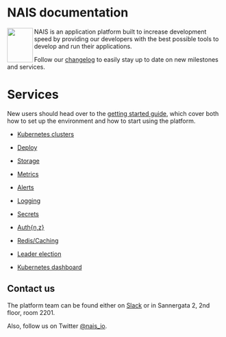 NAIS documentation
==================
<img align="left" width="60" height="80" src="https://raw.githubusercontent.com/nais/doc/master/documentation/files/_media/nais.png">
NAIS is an application platform built to increase development speed by providing our developers with the best possible tools to develop and run their applications.

Follow our [changelog](/documentation/files/changelog.md) to easily stay up to date on new milestones and services.

Services
========

New users should head over to the [getting started guide](/documentation/files/getting-started/README.md), which cover both how to set up the environment and how to start using the platform. 

* [Kubernetes clusters](/documentation/files/clusters/README.md)
* [Deploy](/documentation/files/deploy/naisd.md)
* [Storage](/documentation/files/storage/README.md)
* [Metrics](/documentation/files/metrics/README.md)
* [Alerts](/documentation/files/alerts.md)
* [Logging](/documentation/files/logging.md)
* [Secrets](/documentation/files/vault.md)
* [Auth{n,z}](/documentation/files/authnz/README.md)

* [Redis/Caching](/documentation/files/redis.md)
* [Leader election](/documentation/files/leader_election.md)
* [Kubernetes dashboard](/documentation/files/kubernetes_dashboard.md)

## Contact us

The platform team can be found either on [Slack](https://nav-it.slack.com/messages/C5KUST8N6/) or in Sannergata 2, 2nd floor, room 2201. 

Also, follow us on Twitter [@nais_io](https://twitter.com/nais_io).
